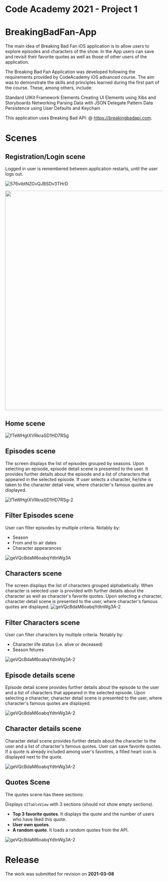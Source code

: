 # Code Academy 2021 - Project 1 
# BreakingBadFan-App


The main idea of Breaking Bad Fan iOS application is to allow users to explore episodes and characters of the show. In the App users can save and revisit their favorite quotes as well as those of other users of the application. 

The Breaking Bad Fan Application was developed following the requirements provided by CodeAcademy iOS advanced course. The aim was to demonstrate the skills and principles learned during the first part of the course. These, among others, include: 

Standard UIKit Framework Elements
Creating UI Elements using Xibs and Storyboards
Networking
Parsing Data with JSON
Delegate Pattern
Data Persistence using User Defaults and Keychain

This application uses Breaking Bad API: @ https://breakingbadapi.com.     

# Scenes

## Registration/Login scene
Logged in user is  remembered between application restarts, until the user logs out.

![576vibtNZGvQJBSDv3THrD](https://github.com/Z-Monika/BreakingBadFan-App/blob/main/BreakingBadFanAppScreens/Registration_Login_scene.png)

<img src="https://github.com/Z-Monika/BreakingBadFan-App/blob/main/BreakingBadFanAppScreens/Registration_Login_scene.png" height="700">

## Home scene

![fTeWHgtXVRkraSD1HD7RSg](https://github.com/Z-Monika/BreakingBadFan-App/blob/main/BreakingBadFanAppScreens/Home_scene.png)


## Episodes scene

The screen displays the list of episodes grouped by seasons. Upon selecting an episode, episode detail scene is presented to the user. It provides  further details about the episode and a list of characters that appeared in the selected episode. If user selects a character, he/she is taken to the character detail view, where character's famous quotes are displayed. 

![fTeWHgtXVRkraSD1HD7RSg-2](https://github.com/Z-Monika/BreakingBadFan-App/blob/main/BreakingBadFanAppScreens/Episodes_scene.png)

## Filter Episodes scene

User can filter episodes by multiple criteria. Notably by:

- Season
- From and to air dates
- Character appearances

![geVQcBdaM6oabqYdtnWg3A](https://github.com/Z-Monika/BreakingBadFan-App/blob/main/BreakingBadFanAppScreens/Filter_episodes_scene.png)


## Characters scene

The screen displays the list of characters grouped alphabetically. When character is selected user is provided with further details about the character as well as character's favorite quotes. Upon selecting a character, character detail scene is presented to the user, where character's famous quotes are displayed. 
![geVQcBdaM6oabqYdtnWg3A-2](https://github.com/Z-Monika/BreakingBadFan-App/blob/main/BreakingBadFanAppScreens/Characters_scene.png)

## Filter Characters scene

User can filter characters by multiple criteria. Notably by:

- Character life status (i.e. alive or deceased)
- Season fetures

![geVQcBdaM6oabqYdtnWg3A-2](https://github.com/Z-Monika/BreakingBadFan-App/blob/main/BreakingBadFanAppScreens/Filter_characters_sce%20ne.png)

## Episode details scene

Episode detail scene provides further details about the episode to the user and a list of characters that appeared in the selected episode. Upon selecting a character, character detail scene is presented to the user, where character's famous quotes are displayed. 

![geVQcBdaM6oabqYdtnWg3A-2](https://github.com/Z-Monika/BreakingBadFan-App/blob/main/BreakingBadFanAppScreens/Episode_details_scene.png)

## Character details scene

Character detail scene provides further details about the character to the user and a list of character's famous quotes. User can save favorite quotes.  If a quote is already included among user's favotires, a filled heart icon is displayed next to the quote. 

![geVQcBdaM6oabqYdtnWg3A-2](https://github.com/Z-Monika/BreakingBadFan-App/blob/main/BreakingBadFanAppScreens/Character_details_scene.png?raw=true)


## Quotes Scene

The quotes scene has theee sections: 

Displays `UITableView` with 3 sections (should not show empty sections). 
- **Top 3 favorite quotes**. It displays the quote and the number of users who have liked this quote. 
- **User own quotes**. 
- **A random quote**. It loads a random quotes from the API. 

![geVQcBdaM6oabqYdtnWg3A-2](https://github.com/Z-Monika/BreakingBadFan-App/blob/main/BreakingBadFanAppScreens/Quotes_scene.png)

# Release

The work was submitted for revision on **2021-03-08**
